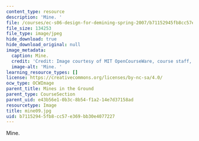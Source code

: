```yaml
---
content_type: resource
description: 'Mine. '
file: /courses/ec-s06-design-for-demining-spring-2007/b71152945fb8cc57e369bb30e4077227_mine09.jpg
file_size: 134253
file_type: image/jpeg
hide_download: true
hide_download_original: null
image_metadata:
  caption: Mine.
  credit: 'Credit: Image courtesy of MIT OpenCourseWare, course staff, and students.'
  image-alt: 'Mine. '
learning_resource_types: []
license: https://creativecommons.org/licenses/by-nc-sa/4.0/
ocw_type: OCWImage
parent_title: Mines in the Ground
parent_type: CourseSection
parent_uid: e43b56e1-0b3c-8b54-f1a2-14e7d37158ad
resourcetype: Image
title: mine09.jpg
uid: b7115294-5fb8-cc57-e369-bb30e4077227
---
```

Mine. 